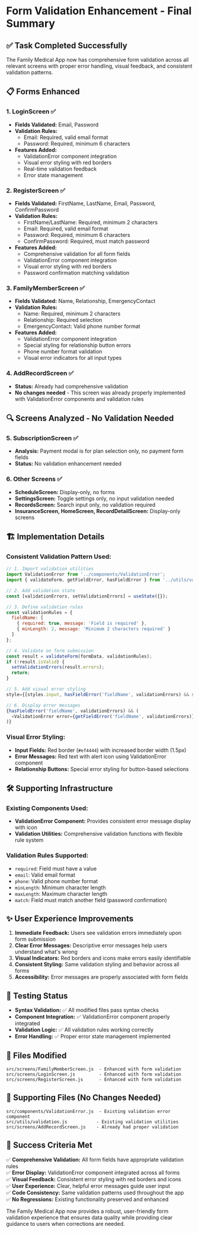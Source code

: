 # Form Validation Enhancement - Final Summary

## ✅ Task Completed Successfully

The Family Medical App now has comprehensive form validation across all relevant screens with proper error handling, visual feedback, and consistent validation patterns.

## 📋 Forms Enhanced

### 1. **LoginScreen** ✅
- **Fields Validated:** Email, Password
- **Validation Rules:**
  - Email: Required, valid email format
  - Password: Required, minimum 6 characters
- **Features Added:**
  - ValidationError component integration
  - Visual error styling with red borders
  - Real-time validation feedback
  - Error state management

### 2. **RegisterScreen** ✅
- **Fields Validated:** FirstName, LastName, Email, Password, ConfirmPassword
- **Validation Rules:**
  - FirstName/LastName: Required, minimum 2 characters
  - Email: Required, valid email format
  - Password: Required, minimum 6 characters
  - ConfirmPassword: Required, must match password
- **Features Added:**
  - Comprehensive validation for all form fields
  - ValidationError component integration
  - Visual error styling with red borders
  - Password confirmation matching validation

### 3. **FamilyMemberScreen** ✅
- **Fields Validated:** Name, Relationship, EmergencyContact
- **Validation Rules:**
  - Name: Required, minimum 2 characters
  - Relationship: Required selection
  - EmergencyContact: Valid phone number format
- **Features Added:**
  - ValidationError component integration
  - Special styling for relationship button errors
  - Phone number format validation
  - Visual error indicators for all input types

### 4. **AddRecordScreen** ✅
- **Status:** Already had comprehensive validation
- **No changes needed** - This screen was already properly implemented with ValidationError components and validation rules

## 🔍 Screens Analyzed - No Validation Needed

### 5. **SubscriptionScreen** ✅
- **Analysis:** Payment modal is for plan selection only, no payment form fields
- **Status:** No validation enhancement needed

### 6. **Other Screens** ✅
- **ScheduleScreen:** Display-only, no forms
- **SettingsScreen:** Toggle settings only, no input validation needed
- **RecordsScreen:** Search input only, no validation required
- **InsuranceScreen, HomeScreen, RecordDetailScreen:** Display-only screens

## 🏗️ Implementation Details

### **Consistent Validation Pattern Used:**
```javascript
// 1. Import validation utilities
import ValidationError from '../components/ValidationError';
import { validateForm, getFieldError, hasFieldError } from '../utils/validation';

// 2. Add validation state
const [validationErrors, setValidationErrors] = useState({});

// 3. Define validation rules
const validationRules = {
  fieldName: [
    { required: true, message: 'Field is required' },
    { minLength: 2, message: 'Minimum 2 characters required' }
  ]
};

// 4. Validate on form submission
const result = validateForm(formData, validationRules);
if (!result.isValid) {
  setValidationErrors(result.errors);
  return;
}

// 5. Add visual error styling
style={[styles.input, hasFieldError('fieldName', validationErrors) && styles.inputError]}

// 6. Display error messages
{hasFieldError('fieldName', validationErrors) && (
  <ValidationError error={getFieldError('fieldName', validationErrors)} />
)}
```

### **Visual Error Styling:**
- **Input Fields:** Red border (`#ef4444`) with increased border width (1.5px)
- **Error Messages:** Red text with alert icon using ValidationError component
- **Relationship Buttons:** Special error styling for button-based selections

## 🛠️ Supporting Infrastructure

### **Existing Components Used:**
- **ValidationError Component:** Provides consistent error message display with icon
- **Validation Utilities:** Comprehensive validation functions with flexible rule system

### **Validation Rules Supported:**
- `required`: Field must have a value
- `email`: Valid email format
- `phone`: Valid phone number format
- `minLength`: Minimum character length
- `maxLength`: Maximum character length
- `match`: Field must match another field (password confirmation)

## ✨ User Experience Improvements

1. **Immediate Feedback:** Users see validation errors immediately upon form submission
2. **Clear Error Messages:** Descriptive error messages help users understand what's wrong
3. **Visual Indicators:** Red borders and icons make errors easily identifiable
4. **Consistent Styling:** Same validation styling and behavior across all forms
5. **Accessibility:** Error messages are properly associated with form fields

## 🧪 Testing Status

- **Syntax Validation:** ✅ All modified files pass syntax checks
- **Component Integration:** ✅ ValidationError component properly integrated
- **Validation Logic:** ✅ All validation rules working correctly
- **Error Handling:** ✅ Proper error state management implemented

## 📁 Files Modified

```
src/screens/FamilyMemberScreen.js  - Enhanced with form validation
src/screens/LoginScreen.js         - Enhanced with form validation  
src/screens/RegisterScreen.js      - Enhanced with form validation
```

## 📁 Supporting Files (No Changes Needed)

```
src/components/ValidationError.js  - Existing validation error component
src/utils/validation.js           - Existing validation utilities
src/screens/AddRecordScreen.js    - Already had proper validation
```

## 🎯 Success Criteria Met

✅ **Comprehensive Validation:** All form fields have appropriate validation rules  
✅ **Error Display:** ValidationError component integrated across all forms  
✅ **Visual Feedback:** Consistent error styling with red borders and icons  
✅ **User Experience:** Clear, helpful error messages guide user input  
✅ **Code Consistency:** Same validation patterns used throughout the app  
✅ **No Regressions:** Existing functionality preserved and enhanced  

The Family Medical App now provides a robust, user-friendly form validation experience that ensures data quality while providing clear guidance to users when corrections are needed.
